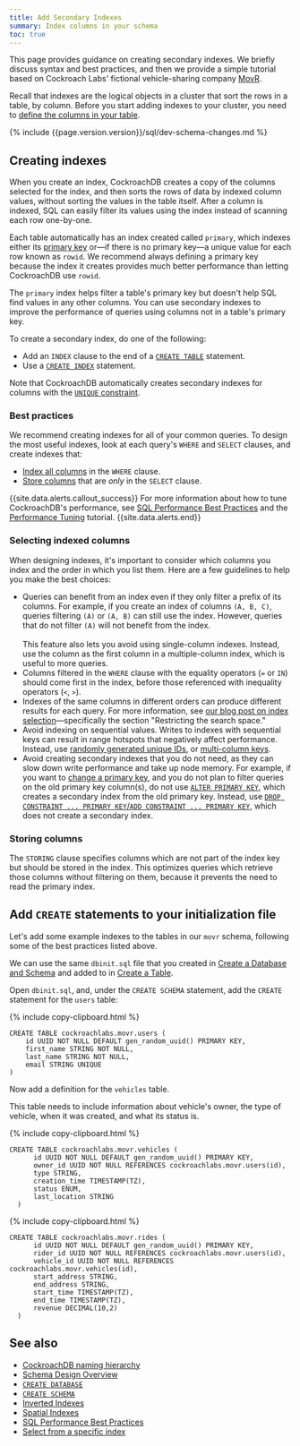 ```yaml
---
title: Add Secondary Indexes
summary: Index columns in your schema
toc: true
---
```


This page provides guidance on creating secondary indexes. We briefly discuss syntax and best practices, and then we provide a simple tutorial based on Cockroach Labs' fictional vehicle-sharing company [MovR](movr.html).

Recall that indexes are the logical objects in a cluster that sort the rows in a table, by column. Before you start adding indexes to your cluster, you need to [define the columns in your table](schema-design-database-tables.html).

{% include {{page.version.version}}/sql/dev-schema-changes.md %}

## Creating indexes

When you create an index, CockroachDB creates a copy of the columns selected for the index, and then sorts the rows of data by indexed column values, without sorting the values in the table itself. After a column is indexed, SQL can easily filter its values using the index instead of scanning each row one-by-one.

Each table automatically has an index created called `primary`, which indexes either its [primary key](primary-key.html) or&mdash;if there is no primary key&mdash;a unique value for each row known as `rowid`. We recommend always defining a primary key because the index it creates provides much better performance than letting CockroachDB use `rowid`.

The `primary` index helps filter a table's primary key but doesn't help SQL find values in any other columns. You can use secondary indexes to improve the performance of queries using columns not in a table's primary key.

To create a secondary index, do one of the following:

- Add an `INDEX` clause to the end of a [`CREATE TABLE`](create-table.html#create-a-table-with-secondary-and-inverted-indexes) statement.
- Use a [`CREATE INDEX`](create-index.html) statement.

Note that CockroachDB automatically creates secondary indexes for columns with the [`UNIQUE` constraint](unique.html).

### Best practices

We recommend creating indexes for all of your common queries. To design the most useful indexes, look at each query's `WHERE` and `SELECT` clauses, and create indexes that:

- [Index all columns](#indexing-columns) in the `WHERE` clause.
- [Store columns](#storing-columns) that are _only_ in the `SELECT` clause.

{{site.data.alerts.callout_success}}
For more information about how to tune CockroachDB's performance, see [SQL Performance Best Practices](performance-best-practices-overview.html) and the [Performance Tuning](performance-tuning.html) tutorial.
{{site.data.alerts.end}}

### Selecting indexed columns

When designing indexes, it's important to consider which columns you index and the order in which you list them. Here are a few guidelines to help you make the best choices:

- Queries can benefit from an index even if they only filter a prefix of its columns. For example, if you create an index of columns `(A, B, C)`, queries filtering `(A)` or `(A, B)` can still use the index. However, queries that do not filter `(A)` will not benefit from the index.<br><br>This feature also lets you avoid using single-column indexes. Instead, use the column as the first column in a multiple-column index, which is useful to more queries.
- Columns filtered in the `WHERE` clause with the equality operators (`=` or `IN`) should come first in the index, before those referenced with inequality operators (`<`, `>`).
- Indexes of the same columns in different orders can produce different results for each query. For more information, see [our blog post on index selection](https://www.cockroachlabs.com/blog/index-selection-cockroachdb-2/)&mdash;specifically the section "Restricting the search space."
- Avoid indexing on sequential values. Writes to indexes with sequential keys can result in range hotspots that negatively affect performance. Instead, use [randomly generated unique IDs](performance-best-practices-overview.html#unique-id-best-practices), or [multi-column keys](performance-best-practices-overview.html#use-multi-column-primary-keys).
- Avoid creating secondary indexes that you do not need, as they can slow down write performance and take up node memory. For example, if you want to [change a primary key](constraints.html#change-constraints), and you do not plan to filter queries on the old primary key column(s), do not use [`ALTER PRIMARY KEY`](alter-primary-key.html), which creates a secondary index from the old primary key. Instead, use [`DROP CONSTRAINT ... PRIMARY KEY`/`ADD CONSTRAINT ... PRIMARY KEY`](add-constraint.html#changing-primary-keys-with-add-constraint-primary-key), which does not create a secondary index.

### Storing columns

The `STORING` clause specifies columns which are not part of the index key but should be stored in the index. This optimizes queries which retrieve those columns without filtering on them, because it prevents the need to read the primary index.

## Add `CREATE` statements to your initialization file

Let's add some example indexes to the tables in our `movr` schema, following some of the best practices listed above.

We can use the same `dbinit.sql` file that you created in [Create a Database and Schema](schema-design-database-schema.html) and added to in [Create a Table](schema-design-table.html).

Open `dbinit.sql`, and, under the `CREATE SCHEMA` statement, add the `CREATE` statement for the `users` table:

{% include copy-clipboard.html %}
~~~
CREATE TABLE cockroachlabs.movr.users (
    id UUID NOT NULL DEFAULT gen_random_uuid() PRIMARY KEY,
    first_name STRING NOT NULL,
    last_name STRING NOT NULL,
    email STRING UNIQUE
)
~~~

Now add a definition for the `vehicles` table.

This table needs to include information about vehicle's owner, the type of vehicle, when it was created, and what its status is.



{% include copy-clipboard.html %}
~~~
CREATE TABLE cockroachlabs.movr.vehicles (
      id UUID NOT NULL DEFAULT gen_random_uuid() PRIMARY KEY,
      owner_id UUID NOT NULL REFERENCES cockroachlabs.movr.users(id),
      type STRING,
      creation_time TIMESTAMP(TZ),
      status ENUM,
      last_location STRING
  )
~~~

{% include copy-clipboard.html %}
~~~
CREATE TABLE cockroachlabs.movr.rides (
      id UUID NOT NULL DEFAULT gen_random_uuid() PRIMARY KEY,
      rider_id UUID NOT NULL REFERENCES cockroachlabs.movr.users(id),
      vehicle_id UUID NOT NULL REFERENCES cockroachlabs.movr.vehicles(id),
      start_address STRING,
      end_address STRING,
      start_time TIMESTAMP(TZ),
      end_time TIMESTAMP(TZ),
      revenue DECIMAL(10,2)
  )
~~~


## See also

- [CockroachDB naming hierarchy](sql-name-resolution.html#naming-hierarchy)
- [Schema Design Overview](schema-design-overview.html)
- [`CREATE DATABASE`](create-database.html)
- [`CREATE SCHEMA`](create-schema.html)
- [Inverted Indexes](inverted-indexes.html)
- [Spatial Indexes](spatial-indexes.html)
- [SQL Performance Best Practices](performance-best-practices-overview.html)
- [Select from a specific index](select-clause.html#select-from-a-specific-index)

